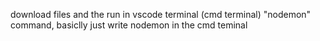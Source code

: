 download files and the run in vscode terminal (cmd terminal) "nodemon" command, basiclly just write nodemon in the cmd teminal
